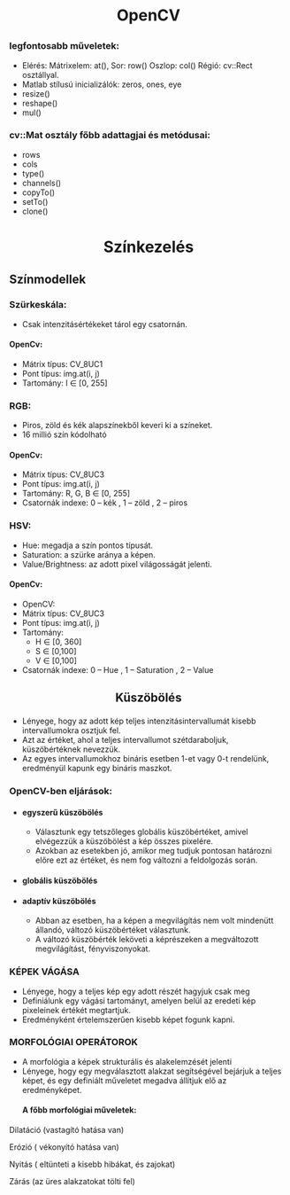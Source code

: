 # <p align="center">OpenCV</p>
### legfontosabb műveletek:
- Elérés:
  Mátrixelem: at(),
  Sor: row()
  Oszlop: col()
  Régió: cv::Rect osztállyal.
- Matlab stílusú inicializálók: zeros, ones, eye
- resize()
- reshape()
- mul()
### cv::Mat osztály főbb adattagjai és metódusai:
- rows
- cols
- type()
- channels()
- copyTo()
- setTo()
- clone()

# <p align="center">Színkezelés</p>
## Színmodellek
### Szürkeskála: 
- Csak intenzitásértékeket tárol egy csatornán.
#### OpenCv:
- Mátrix típus: CV_8UC1
- Pont típus: img.at<uchar>(i, j)
- Tartomány: I ∈ [0, 255]
### RGB:
- Piros, zöld és kék alapszínekből keveri ki a színeket.
- 16 millió szín kódolható
#### OpenCv:
- Mátrix típus: CV_8UC3
- Pont típus: img.at<Vec3b>(i, j)
- Tartomány: R, G, B ∈ [0, 255]
- Csatornák indexe: 0 – kék , 1 – zöld , 2 – piros
### HSV:
- Hue: megadja a szín pontos típusát.
- Saturation: a szürke aránya a képen.
- Value/Brightness: az adott pixel világosságát jelenti.
#### OpenCv:
- OpenCV:
- Mátrix típus: CV_8UC3
- Pont típus: img.at<Vec3b>(i, j)
- Tartomány:
    - H ∈ [0, 360]
    - S ∈ [0,100]
    - V ∈ [0,100]
- Csatornák indexe: 0 – Hue , 1 – Saturation , 2 – Value

## <p align="center">Küszöbölés</p>
- Lényege, hogy az adott kép teljes intenzitásintervallumát kisebb intervallumokra osztjuk fel.
- Azt az értéket, ahol a teljes intervallumot szétdaraboljuk, küszöbértéknek nevezzük.
- Az egyes intervallumokhoz bináris esetben 1-et vagy 0-t rendelünk, eredményül kapunk egy bináris maszkot.
### OpenCV-ben eljárások:
- #### egyszerű küszöbölés
    -  Választunk egy tetszőleges globális küszöbértéket, amivel elvégezzük a küszöbölést a kép összes pixelére.
    -  Azokban az esetekben jó, amikor meg tudjuk pontosan határozni előre ezt az értéket, és nem fog változni a feldolgozás során.
- #### globális küszöbölés
- #### adaptív küszöbölés
    - Abban az esetben, ha a képen a megvilágítás nem volt mindenütt állandó, változó küszöbértéket választunk.
    - A változó küszöbérték leköveti a képrészeken a megváltozott megvilágítást, fényviszonyokat.
### KÉPEK VÁGÁSA
- Lényege, hogy a teljes kép egy adott részét hagyjuk csak meg
- Definiálunk egy vágási tartományt, amelyen belül az eredeti kép pixeleinek értékét megtartjuk.
- Eredményként értelemszerűen kisebb képet fogunk kapni.
### MORFOLÓGIAI OPERÁTOROK
- A morfológia a képek strukturális és alakelemzését jelenti 
- Lényege, hogy egy megválasztott alakzat segítségével bejárjuk a teljes képet, és egy definiált műveletet megadva állítjuk elő az eredményképet.
  #### A főbb morfológiai műveletek:
  
Dilatáció (vastagító hatása van)

Erózió ( vékonyító hatása van)

Nyitás ( eltünteti a kisebb hibákat, és zajokat)

Zárás (az üres alakzatokat tölti fel)
